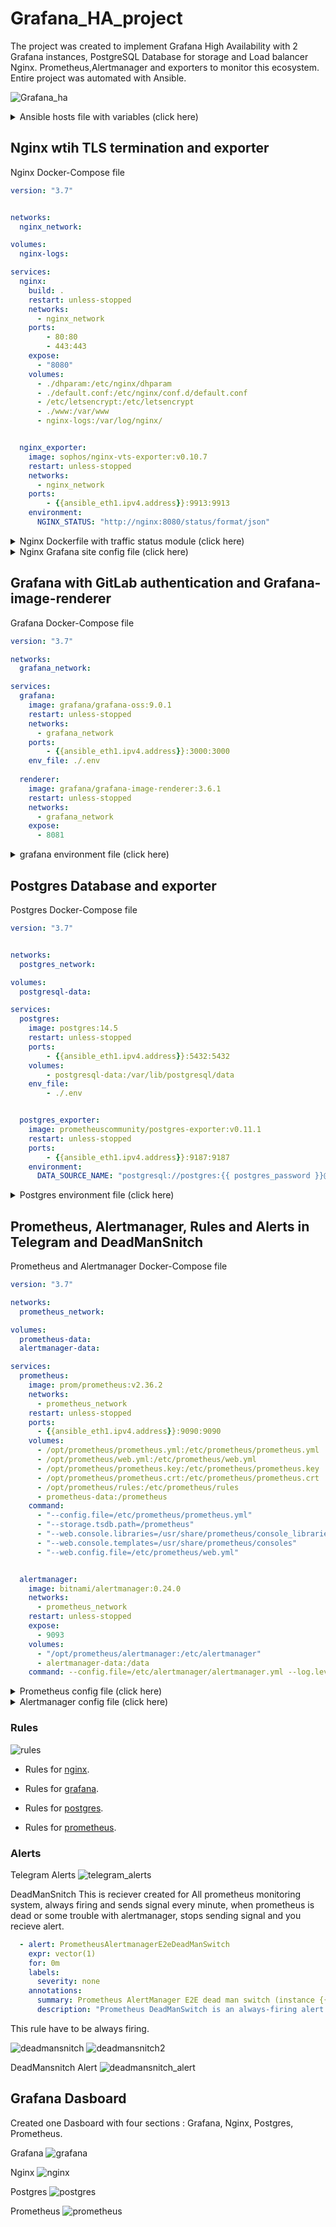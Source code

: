 # Grafana_HA_project

The project was created to implement Grafana High Availability with 2 Grafana instances, PostgreSQL Database for storage and Load balancer Nginx.
Prometheus,Alertmanager and exporters to monitor this ecosystem.
Entire project was automated with Ansible.


![Grafana_ha](https://github.com/DevEnv-94/Grafana_HA_project/blob/master/images/grafana_ha.png)


<details><summary>Ansible hosts file with variables (click here)</summary>
<p>

```ini
[postgres]


[postgres:vars]
ansible_user=
ansible_become=true



[grafana]


[grafana:vars]
ansible_user=
ansible_become=
gitlab_application_id=
gitlab_secret=

[nginx]


[nginx:vars]
ansible_user=
ansible_become=true 


[prometheus]


[prometheus:vars]
ansible_user=
ansible_become=
prometheus_basic_auth_login=
prometheus_basic_auth_password=
telegram_chat_id=  #How to https://stackoverflow.com/questions/32423837/telegram-bot-how-to-get-a-group-chat-id/38388851#38388851
telegram_bot_token=
deadmanssnitch_url= #how to [https://deadmanssnitch.com/docs]


[all:children]
nginx
grafana
postgres
prometheus

[postgres_pass:children]
grafana
postgres

[postgres_pass:vars]
postgres_password=

[domain:children]
nginx
grafana
prometheus

[domain:vars]
domain= # without www. part

[all:vars]
ansible_ssh_private_key_file=
```

</p>
</details>

## Nginx wtih TLS termination and exporter

Nginx Docker-Compose file
```yaml
version: "3.7"


networks:
  nginx_network:

volumes:
  nginx-logs:

services:
  nginx:
    build: .
    restart: unless-stopped
    networks:
      - nginx_network
    ports:
        - 80:80
        - 443:443
    expose:
      - "8080"
    volumes:
      - ./dhparam:/etc/nginx/dhparam
      - ./default.conf:/etc/nginx/conf.d/default.conf
      - /etc/letsencrypt:/etc/letsencrypt
      - ./www:/var/www
      - nginx-logs:/var/log/nginx/


  nginx_exporter:
    image: sophos/nginx-vts-exporter:v0.10.7
    restart: unless-stopped
    networks:
      - nginx_network
    ports:
        - {{ansible_eth1.ipv4.address}}:9913:9913
    environment:
      NGINX_STATUS: "http://nginx:8080/status/format/json"
```

<details><summary>Nginx Dockerfile with traffic status module (click here)</summary>
<p>

Dokckerfile
```Dockerfile
ARG version=1.22.0

FROM nginx:${version}-alpine AS builder

ARG version

WORKDIR /root/

RUN apk add --update --no-cache build-base git pcre-dev openssl-dev zlib-dev linux-headers \
    && wget http://nginx.org/download/nginx-${version}.tar.gz \
    && tar zxf nginx-${version}.tar.gz \
    && git clone https://github.com/vozlt/nginx-module-vts.git \
    && cd nginx-module-vts \
    && git submodule update --init --recursive \
    && cd ../nginx-${version} \
    && ./configure \
    --add-dynamic-module=../nginx-module-vts \
    --prefix=/etc/nginx \
    --sbin-path=/usr/sbin/nginx \
    --modules-path=/usr/lib/nginx/modules \
    --conf-path=/etc/nginx/nginx.conf \
    --error-log-path=/var/log/nginx/error.log \
    --http-log-path=/var/log/nginx/access.log \
    --pid-path=/var/run/nginx.pid \
    --lock-path=/var/run/nginx.lock \
    --http-client-body-temp-path=/var/cache/nginx/client_temp \
    --http-proxy-temp-path=/var/cache/nginx/proxy_temp \
    --http-fastcgi-temp-path=/var/cache/nginx/fastcgi_temp \
    --http-uwsgi-temp-path=/var/cache/nginx/uwsgi_temp \
    --http-scgi-temp-path=/var/cache/nginx/scgi_temp \
    --with-perl_modules_path=/usr/lib/perl5/vendor_perl \
    --user=nginx \
    --group=nginx \
    --with-compat \
    --with-file-aio \
    --with-threads \
    --with-http_addition_module \
    --with-http_auth_request_module \
    --with-http_dav_module \
    --with-http_flv_module \
    --with-http_gunzip_module \
    --with-http_gzip_static_module \
    --with-http_random_index_module \
    --with-http_realip_module \
    --with-http_secure_link_module \
    --with-http_slice_module \
    --with-http_ssl_module \
    --with-http_stub_status_module \
    --with-http_sub_module \
    --with-http_v2_module \
    --with-mail \
    --with-mail_ssl_module \
    --with-stream \
    --with-stream_realip_module \
    --with-stream_ssl_module \
    --with-stream_ssl_preread_module \
    --with-cc-opt='-Os -fomit-frame-pointer -g' \
    --with-ld-opt=-Wl,--as-needed,-O1,--sort-common \
    && make modules

FROM nginx:${version}-alpine

ARG version

RUN sed -i '1iload_module modules/ngx_http_vhost_traffic_status_module.so;' /etc/nginx/nginx.conf

COPY --from=builder /root/nginx-${version}/objs/ngx_http_vhost_traffic_status_module.so /usr/lib/nginx/modules/
```

</p>
</details>


<details><summary>Nginx Grafana site config file (click here)</summary>
<p>

```bash
log_format logs       '$remote_addr - $remote_user [$time_local] '
                      '"$request" $status $body_bytes_sent '
                      '"$http_referer" "$http_user_agent"';


vhost_traffic_status_zone;
server {

 listen 8080;
 access_log /var/log/nginx/access.log logs;  

 location / {
 }

 location /status {
   vhost_traffic_status_display;
   vhost_traffic_status_display_format html; 
 }


}

server {
	listen 80 ;

	root /var/www/;

	index index.html index.htm index.nginx-debian.html;

	server_name {{domain}} www.{{domain}};

  access_log /var/log/nginx/access.log logs;

  if ($host !~ ^({{domain}}|www.{{domain}})$ ) {
      return 444;
  }

	location / {
	  return 301 https://$host$request_uri;
	}

}


upstream grafana {
  server {{ hostvars[groups['grafana'][0]]['ansible_eth1']['ipv4']['address'] }}:3000;
  server {{ hostvars[groups['grafana'][1]]['ansible_eth1']['ipv4']['address'] }}:3000;
}

server {
    listen 443 ssl http2 default_server;

    access_log /var/log/nginx/access.log logs;

    index index.html index.htm ;

    ssl_certificate /etc/letsencrypt/live/{{domain}}/fullchain.pem;
    ssl_certificate_key /etc/letsencrypt/live/{{domain}}/privkey.pem;
    ssl_session_timeout 1d;
    ssl_session_cache shared:MozSSL:10m;  # about 40000 sessions
    ssl_session_tickets off;

    # curl https://ssl-config.mozilla.org/ffdhe2048.txt > /path/to/dhparam
    ssl_dhparam /etc/nginx/dhparam;


    # intermediate configuration
    ssl_protocols TLSv1.2 TLSv1.3;
    ssl_ciphers ECDHE-ECDSA-AES128-GCM-SHA256:ECDHE-RSA-AES128-GCM-SHA256:ECDHE-ECDSA-AES256-GCM-SHA384:ECDHE-RSA-AES256-GCM-SHA384:ECDHE-ECDSA-CHACHA20-POLY1305:ECDHE-RSA-CHACHA20-POLY1305:DHE-RSA-AES128-GCM-SHA256:DHE-RSA-AES256-GCM-SHA384;
    ssl_prefer_server_ciphers off;

    # HSTS (ngx_http_headers_module is required) (63072000 seconds)
    add_header Strict-Transport-Security "max-age=63072000" always;

    # OCSP stapling
    ssl_stapling on;
    ssl_stapling_verify on;

    # verify chain of trust of OCSP response using Root CA and Intermediate certs
    ssl_trusted_certificate /etc/letsencrypt/live/{{domain}}/fullchain.pem;

    # replace with the IP address of your resolver
    resolver 8.8.8.8;


    if ($host !~ ^({{domain}}|www.{{domain}})$ ) {
        return 444;
    }

    location / {
        proxy_pass http://grafana;
        proxy_http_version 1.1;
        proxy_set_header Host $host;
        proxy_set_header X-Forwarded-Host $server_name;
        proxy_set_header X-Forwarded-For $proxy_add_x_forwarded_for;
        proxy_set_header X-Real-IP $remote_addr;
        proxy_set_header Upgrade $http_upgrade;
        proxy_set_header Connection "upgrade";
      }

    location ~ /.well-known/acme-challenge/ {
        root /var/www/;
    }

}
```
</p>
</details>

## Grafana with GitLab authentication and Grafana-image-renderer

Grafana Docker-Compose file
```yaml
version: "3.7"

networks:
  grafana_network:

services:
  grafana:
    image: grafana/grafana-oss:9.0.1
    restart: unless-stopped
    networks:
      - grafana_network
    ports:
        - {{ansible_eth1.ipv4.address}}:3000:3000
    env_file: ./.env
      
  renderer:
    image: grafana/grafana-image-renderer:3.6.1
    restart: unless-stopped
    networks:
      - grafana_network
    expose:
      - 8081
```

<details><summary>grafana environment file (click here)</summary>
<p>

```bash
GF_SERVER_DOMAIN={{ domain }}
GF_SERVER_ROOT_URL=https://{{ domain }}/
GF_METRICS_ENABLED=true
GF_METRICS_DISABLE_TOTAL_STATS=false
GF_DATABASE_TYPE=postgres
GF_DATABASE_HOST={{ hostvars[groups['postgres'][0]]['ansible_eth1']['ipv4']['address'] }}:5432
GF_DATABASE_NAME=grafana
GF_DATABASE_USER=postgres
GF_DATABASE_PASSWORD={{ postgres_password }}
GF_DATABASE_SSL_MODE=disable
GF_AUTH_GITLAB_ENABLED=true
GF_AUTH_GITLAB_ALLOW_SIGN_UP=false
GF_AUTH_GITLAB_CLIENT_ID={{ gitlab_application_id }}
GF_AUTH_GITLAB_CLIENT_SECRET={{ gitlab_secret }}
GF_AUTH_GITLAB_SCOPES=read_api
GF_AUTH_GITLAB_AUTH_URL=https://gitlab.com/oauth/authorize
GF_AUTH_GITLAB_TOKEN_URL=https://gitlab.com/oauth/token
GF_AUTH_GITLAB_API_URL=https://gitlab.com/api/v4
GF_RENDERING_SERVER_URL=http://renderer:8081/render
GF_RENDERING_CALLBACK_URL=http://grafana:3000/
GF_LOG_FILTERS=rendering:debug
```
</p>
</details>

## Postgres Database and exporter

Postgres Docker-Compose file
```yaml
version: "3.7"


networks:
  postgres_network:

volumes:
  postgresql-data:

services:
  postgres:
    image: postgres:14.5
    restart: unless-stopped
    ports:
        - {{ansible_eth1.ipv4.address}}:5432:5432
    volumes:
        - postgresql-data:/var/lib/postgresql/data
    env_file: 
        - ./.env


  postgres_exporter:
    image: prometheuscommunity/postgres-exporter:v0.11.1
    restart: unless-stopped
    ports:
        - {{ansible_eth1.ipv4.address}}:9187:9187
    environment:
      DATA_SOURCE_NAME: "postgresql://postgres:{{ postgres_password }}@postgres:5432/postgres?sslmode=disable"
```

</p>
</details>

<details><summary>Postgres environment file (click here)</summary>
<p>

```bash
POSTGRES_DB=grafana
POSTGRES_USER=postgres
POSTGRES_PASSWORD={{ postgres_password }}
```

</p>
</details>

## Prometheus, Alertmanager, Rules and Alerts in Telegram and DeadManSnitch

Prometheus and Alertmanager Docker-Compose file
```yaml
version: "3.7"

networks:
  prometheus_network:

volumes:
  prometheus-data:
  alertmanager-data:

services:
  prometheus:
    image: prom/prometheus:v2.36.2
    networks:
      - prometheus_network
    restart: unless-stopped
    ports:
      - {{ansible_eth1.ipv4.address}}:9090:9090
    volumes:
      - /opt/prometheus/prometheus.yml:/etc/prometheus/prometheus.yml
      - /opt/prometheus/web.yml:/etc/prometheus/web.yml
      - /opt/prometheus/prometheus.key:/etc/prometheus/prometheus.key
      - /opt/prometheus/prometheus.crt:/etc/prometheus/prometheus.crt
      - /opt/prometheus/rules:/etc/prometheus/rules
      - prometheus-data:/prometheus
    command:
      - "--config.file=/etc/prometheus/prometheus.yml"
      - "--storage.tsdb.path=/prometheus" 
      - "--web.console.libraries=/usr/share/prometheus/console_libraries" 
      - "--web.console.templates=/usr/share/prometheus/consoles"
      - "--web.config.file=/etc/prometheus/web.yml"


  alertmanager:
    image: bitnami/alertmanager:0.24.0
    networks:
      - prometheus_network
    restart: unless-stopped
    expose:
      - 9093
    volumes:
      - "/opt/prometheus/alertmanager:/etc/alertmanager"
      - alertmanager-data:/data
    command: --config.file=/etc/alertmanager/alertmanager.yml --log.level=debug
```

<details><summary>Prometheus config file (click here)</summary>
<p>

```yaml
---

global:
  scrape_interval:     5s
  evaluation_interval: 5s
  scrape_timeout: 5s

rule_files:
  - "rules/*.yml"

alerting:
  alertmanagers:
    - static_configs:
      - targets: ['alertmanager:9093']

scrape_configs:
  - job_name: 'prometheus'
    scheme: https
    basic_auth:
      username: "{{ prometheus_basic_auth_login }}"
      password: "{{ prometheus_basic_auth_password }}"
    tls_config:
      insecure_skip_verify: true
      ca_file: /etc/prometheus/prometheus.crt
    static_configs:
      - targets: ['{{ansible_eth1.ipv4.address}}:9090']

  - job_name: 'prom_node_ex'
    static_configs:
      - targets: ['{{ansible_eth1.ipv4.address}}:9100']


  - job_name: 'nginx_node_ex'
    static_configs:
      - targets: ['{{ hostvars[groups['nginx'][0]]['ansible_eth1']['ipv4']['address'] }}:9100']

  - job_name: 'nginx_exporter'
    static_configs:
      - targets: ['{{ hostvars[groups['nginx'][0]]['ansible_eth1']['ipv4']['address'] }}:9913']


  - job_name: 'grafana_1_node_ex'
    static_configs:
      - targets: ['{{ hostvars[groups['grafana'][0]]['ansible_eth1']['ipv4']['address'] }}:9100']

  - job_name: 'grafana_1_metrics'
    static_configs:
      - targets: ['{{ hostvars[groups['grafana'][0]]['ansible_eth1']['ipv4']['address'] }}:3000']


  - job_name: 'grafana_2_node_ex'
    static_configs:
      - targets: ['{{ hostvars[groups['grafana'][1]]['ansible_eth1']['ipv4']['address'] }}:9100']

  - job_name: 'grafana_2_metrics'
    static_configs:
      - targets: ['{{ hostvars[groups['grafana'][1]]['ansible_eth1']['ipv4']['address'] }}:3000']


  - job_name: 'postgres_node_ex'
    static_configs:
      - targets: ['{{ hostvars[groups['postgres'][0]]['ansible_eth1']['ipv4']['address'] }}:9100']

  - job_name: 'postgres_ex'
    static_configs:
      - targets: ['{{ hostvars[groups['postgres'][0]]['ansible_eth1']['ipv4']['address'] }}:9187']
```

</p>
</details>

<details><summary>Alertmanager config file (click here)</summary>
<p>

```yaml
route:
  group_by: ['alertname']
  group_wait: 60s
  group_interval: 5m
  repeat_interval: 30m
  receiver: 'telegram' # basic reciever, if alert doesn't match any matchers this reciever gets alert.
  routes:
  - receiver: 'telegram' 
    matchers:
    - severity=~"critical|warning" 
    
  - receiver: 'DeadMansSnitch'
    repeat_interval: 1m
    group_wait: 0s
    matchers:
    - severity="none"


receivers: 
- name: 'DeadMansSnitch'
  webhook_configs:
  - url: {{ deadmanssnitch_url }} #how to [https://deadmanssnitch.com/docs]
    send_resolved: false
- name: 'telegram'  
  telegram_configs:
    - send_resolved: true
      api_url: "https://api.telegram.org"
      bot_token: "{{ telegram_bot_token }}"
      chat_id: {{ telegram_chat_id }}
      parse_mode: "HTML"


inhibit_rules:
  - source_matchers:
    - severity="critical"
    target_matchers:
    - severity="warning"
    equal: ['instance']
```
</p>
</details>

### Rules

![rules](https://github.com/DevEnv-94/Grafana_HA_project/blob/master/images/rules.png)

* Rules for [nginx](https://github.com/DevEnv-94/Grafana_HA_project/blob/master/prometheus/templates/nginx_rules.yml.j2).

* Rules for [grafana](https://github.com/DevEnv-94/Grafana_HA_project/blob/master/prometheus/files/grafana_rules.yml).

* Rules for [postgres](https://github.com/DevEnv-94/Grafana_HA_project/blob/master/prometheus/files/postgres_rules.yml).

* Rules for [prometheus](https://github.com/DevEnv-94/Grafana_HA_project/blob/master/prometheus/files/prom_rules.yml).

### Alerts

Telegram Alerts
![telegram_alerts](https://github.com/DevEnv-94/Grafana_HA_project/blob/master/images/telegram_alerts.png)


DeadManSnitch
This is reciever created for All prometheus monitoring system, always firing and sends signal every minute, when prometheus is dead or some trouble with alertmanager, stops sending signal and you recieve alert.

```yaml
  - alert: PrometheusAlertmanagerE2eDeadManSwitch
    expr: vector(1)
    for: 0m
    labels:
      severity: none
    annotations:
      summary: Prometheus AlertManager E2E dead man switch (instance {{ $labels.instance }})
      description: "Prometheus DeadManSwitch is an always-firing alert. It's used as an end-to-end test of Prometheus through the Alertmanager.\n  VALUE = {{ $value }}\n  LABELS = {{ $labels }}"
```

This rule have to be always firing.

![deadmansnitch](https://github.com/DevEnv-94/Grafana_HA_project/blob/master/images/deadmansnitch.png)
![deadmansnitch2](https://github.com/DevEnv-94/Grafana_HA_project/blob/master/images/deadmansnitch2.png)



DeadMansnitch Alert
![deadmansnitch_alert](https://github.com/DevEnv-94/Grafana_HA_project/blob/master/images/deadmansnitch_alert.png)


## Grafana Dasboard

Created one Dasboard with four sections : Grafana, Nginx, Postgres, Prometheus.

Grafana
![grafana](https://github.com/DevEnv-94/Grafana_HA_project/blob/master/images/grafana.png)

Nginx
![nginx](https://github.com/DevEnv-94/Grafana_HA_project/blob/master/images/nginx.png)

Postgres
![postgres](https://github.com/DevEnv-94/Grafana_HA_project/blob/master/images/postgres.png)

Prometheus
![prometheus](https://github.com/DevEnv-94/Grafana_HA_project/blob/master/images/prometheus.png)
